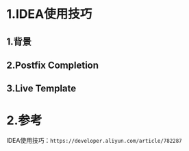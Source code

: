 # 1.IDEA使用技巧
## 1.背景
## 2.Postfix Completion
## 3.Live Template
# 2.参考
IDEA使用技巧：`https://developer.aliyun.com/article/782287`
